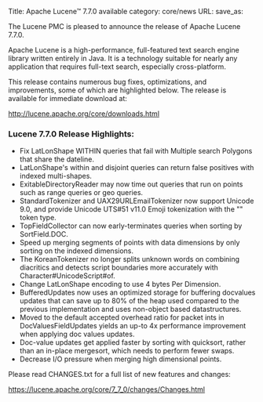 Title: Apache Lucene™ 7.7.0 available
category: core/news
URL: 
save_as: 

The Lucene PMC is pleased to announce the release of Apache Lucene 7.7.0.

Apache Lucene is a high-performance, full-featured text search engine library written entirely in Java. It is a technology suitable for nearly any application that requires full-text search, especially cross-platform.

This release contains numerous bug fixes, optimizations, and improvements, some of which are highlighted below. The release is available for immediate download at:

  <http://lucene.apache.org/core/downloads.html>

### Lucene 7.7.0 Release Highlights:

  * Fix LatLonShape WITHIN queries that fail with Multiple search Polygons that share the dateline.
  * LatLonShape's within and disjoint queries can return false positives with indexed multi-shapes.
  * ExitableDirectoryReader may now time out queries that run on points such as range queries or geo queries.
  * StandardTokenizer and UAX29URLEmailTokenizer now support Unicode 9.0, and provide Unicode UTS#51 v11.0 Emoji tokenization with the "<EMOJI>" token type.
  * TopFieldCollector can now early-terminates queries when sorting by SortField.DOC.
  * Speed up merging segments of points with data dimensions by only sorting on the indexed dimensions.
  * The KoreanTokenizer no longer splits unknown words on combining diacritics and detects script boundaries more accurately with Character#UnicodeScript#of.
  * Change LatLonShape encoding to use 4 bytes Per Dimension.
  * BufferedUpdates now uses an optimized storage for buffering docvalues updates that can save up to 80% of the heap used compared to the previous implementation and uses non-object based datastructures.
  * Moved to the default accepted overhead ratio for packet ints in DocValuesFieldUpdates yields an up-to 4x performance improvement when applying doc values updates.
  * Doc-value updates get applied faster by sorting with quicksort, rather than an in-place mergesort, which needs to perform fewer swaps.
  * Decrease I/O pressure when merging high dimensional points.

Please read CHANGES.txt for a full list of new features and changes:

  <https://lucene.apache.org/core/7_7_0/changes/Changes.html>

